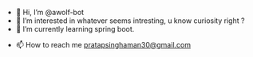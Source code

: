 - 👋 Hi, I’m @awolf-bot
- 👀 I’m interested in whatever seems intresting, u know curiosity right ?
- 🌱 I’m currently learning spring boot.
<!--- - 💞️ I’m looking to collaborate on ... .
--->
- 📫 How to reach me pratapsinghaman30@gmail.com 

<!---
awolf-bot/awolf-bot is a ✨ special ✨ repository because its `README.md` (this file) appears on your GitHub profile.
You can click the Preview link to take a look at your changes.
--->
